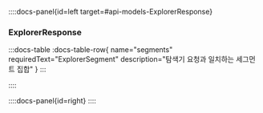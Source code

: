 ::::docs-panel{id=left target=#api-models-ExplorerResponse}

### ExplorerResponse

:::docs-table
:docs-table-row{
name="segments"
requiredText="ExplorerSegment"
description="탐색기 요청과 일치하는 세그먼트 집합"
}
:::

::::

::::docs-panel{id=right}
::::
